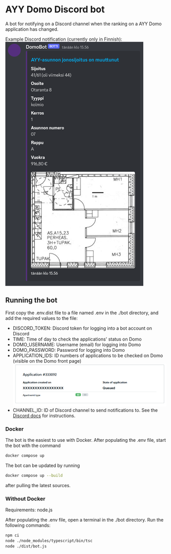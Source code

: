 # AYY Domo Discord bot

A bot for notifying on a Discord channel when the ranking on a AYY Domo application has changed. 

Example Discord notification (currently only in Finnish):
![img.png](./docs/img/dc_embed.png)

## Running the bot

First copy the .env.dist file to a file named .env in the ./bot directory, and add the required values to the file:

- DISCORD_TOKEN: Discord token for logging into a bot account on Discord
- TIME: Time of day to check the applications' status on Domo
- DOMO_USERNAME: Username (email) for logging into Domo
- DOMO_PASSWORD: Password for logging into Domo
- APPLICATION_IDS: ID numbers of applications to be checked on Domo (visible on the Domo front page)
  ![Domo application](./docs/img/domo_application.png)
- CHANNEL_ID: ID of Discord channel to send notifications to. See the [Discord docs](https://support.discord.com/hc/en-us/articles/206346498-Where-can-I-find-my-User-Server-Message-ID-) for instructions.

### Docker

The bot is the easiest to use with Docker. After populating the .env file, start the bot with the command
```bash
docker compose up
```
The bot can be updated by running 
```bash
docker compose up --build
```
after pulling the latest sources.

### Without Docker

Requirements: node.js

After populating the .env file, open a terminal in the ./bot directory. Run the following commands:

```bash
npm ci
node ./node_modules/typescript/bin/tsc
node ./dist/bot.js
```